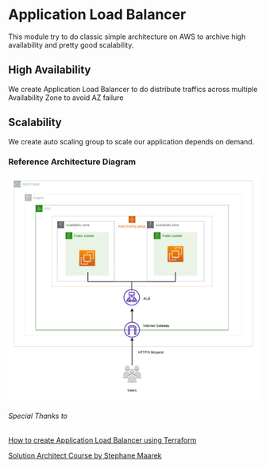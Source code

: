 # Application Load Balancer
This module try to do classic simple architecture on AWS to archive high availability and pretty good scalability.

## High Availability
We create Application Load Balancer to do distribute traffics across multiple Availability Zone to avoid AZ failure

## Scalability
We create auto scaling group to scale our application depends on demand.

### Reference Architecture Diagram
![ASG-ALB.png](ASG-ALB.png)

###### Special Thanks to
[How to create Application Load Balancer using Terraform](https://antonputra.com/amazon/create-alb-terraform/#create-aws-alb-with-auto-scaling-group)

[Solution Architect Course by Stephane Maarek](https://www.udemy.com/course/aws-certified-solutions-architect-associate-saa-c03/)
